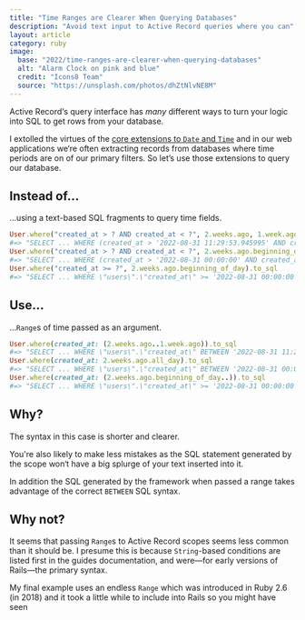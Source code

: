 ```yaml
---
title: "Time Ranges are Clearer When Querying Databases"
description: "Avoid text input to Active Record queries where you can"
layout: article
category: ruby
image:
  base: "2022/time-ranges-are-clearer-when-querying-databases"
  alt: "Alarm Clock on pink and blue"
  credit: "Icons8 Team"
  source: "https://unsplash.com/photos/dhZtNlvNE8M"
---
```


Active Record‘s query interface has _many_ different ways to turn your logic into SQL to get rows from your database.

I extolled the virtues of the [core extensions to `Date` and `Time`](/ruby/date-and-time-extensions-are-an-unsung-hero-of-active-support) and in our web applications we‘re often extracting records from databases where time periods are on of our primary filters. So let’s use those extensions to query our database.


## Instead of...

...using a text-based SQL fragments to query time fields.

```ruby
User.where("created_at > ? AND created_at < ?", 2.weeks.ago, 1.week.ago).to_sql
#=> "SELECT ... WHERE (created_at > '2022-08-31 11:29:53.945995' AND created_at < '2022-09-07 11:29:53.946280')"
User.where("created_at > ? AND created_at < ?", 2.weeks.ago.beginning_of_day, 2.weeks.ago.end_of_day).to_sql
#=> "SELECT ... WHERE (created_at > '2022-08-31 00:00:00' AND created_at < '2022-08-31 23:59:59.999999')"
User.where("created_at >= ?", 2.weeks.ago.beginning_of_day).to_sql
#=> "SELECT ... WHERE \"users\".\"created_at\" >= '2022-08-31 00:00:00'"
```


## Use...

...`Range`s of time passed as an argument.

```ruby
User.where(created_at: (2.weeks.ago..1.week.ago)).to_sql
#=> "SELECT ... WHERE \"users\".\"created_at\" BETWEEN '2022-08-31 11:29:33.248193' AND '2022-09-07 11:29:33.248938'"
User.where(created_at: 2.weeks.ago.all_day).to_sql
#=> "SELECT ... WHERE \"users\".\"created_at\" BETWEEN '2022-08-31 00:00:00' AND '2022-08-31 23:59:59.999999'"
User.where(created_at: (2.weeks.ago.beginning_of_day..)).to_sql
#=> "SELECT ... WHERE \"users\".\"created_at\" >= '2022-08-31 00:00:00'"
```


## Why?

The syntax in this case is shorter and clearer.

You're also likely to make less mistakes as the SQL statement generated by the scope won‘t have a big splurge of your text inserted into it.

In addition the SQL generated by the framework when passed a range takes advantage of the correct `BETWEEN` SQL syntax.


## Why not?

It seems that passing `Range`s to Active Record scopes seems less common than it should be. I presume this is because `String`-based conditions are listed first in the guides documentation, and were—for early versions of Rails—the primary syntax.

My final example uses an endless `Range` which was introduced in Ruby 2.6 (in 2018) and it took a little while to include into Rails so you might have seen



